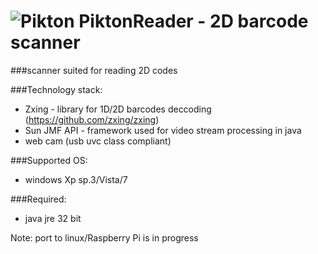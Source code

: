 ![Pikton](http://www.rafalwarno.pl/wp-content/uploads/2014/03/logo.png)
PiktonReader - 2D barcode scanner
=============
###scanner suited for reading 2D codes 

###Technology stack: 
- Zxing - library for 1D/2D barcodes deccoding (https://github.com/zxing/zxing)
- Sun JMF API - framework used for video stream processing in java 
- web cam (usb uvc class compliant) 

###Supported OS:
- windows Xp sp.3/Vista/7 

###Required:
- java jre 32 bit

Note: port  to linux/Raspberry Pi is in progress
